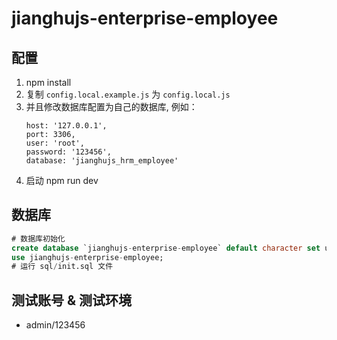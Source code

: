 # jianghujs-enterprise-employee

## 配置

1. npm install
2. 复制 `config.local.example.js` 为 `config.local.js`
3. 并且修改数据库配置为自己的数据库, 例如：
   ```
   host: '127.0.0.1',
   port: 3306,
   user: 'root',
   password: '123456',
   database: 'jianghujs_hrm_employee'
   ```
4. 启动 npm run dev
   
## 数据库

```sql
# 数据库初始化
create database `jianghujs-enterprise-employee` default character set utf8mb4 collate utf8mb4_bin;
use jianghujs-enterprise-employee;
# 运行 sql/init.sql 文件
```

## 测试账号 & 测试环境

- admin/123456
